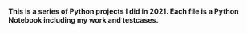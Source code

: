 #### This is a series of Python projects I did in 2021. Each file is a Python Notebook including my work and testcases.
